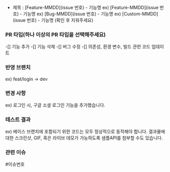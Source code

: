 - 제목 : [Feature-MMDD](issue 번호) - 기능명
  ex) [Feature-MMDD](issue 번호) - 기능명
  ex) [Bug-MMDD](issue 번호) - 기능명
  ex) [Custom-MMDD](issue 번호) - 기능명
  (확인 후 지워주세요)

### PR 타입(하나 이상의 PR 타입을 선택해주세요)
-[] 기능 추가
-[] 기능 삭제
-[] 버그 수정
-[] 의존성, 환경 변수, 빌드 관련 코드 업데이트

### 반영 브랜치
ex) feat/login -> dev

### 변경 사항
ex) 로그인 시, 구글 소셜 로그인 기능을 추가했습니다.

### 테스트 결과
ex) 베이스 브랜치에 포함되기 위한 코드는 모두 정상적으로 동작해야 합니다. 결과물에 대한 스크린샷, GIF, 혹은 라이브 데모가 가능하도록 샘플API를 첨부할 수도 있습니다.

### 관련 이슈
<!-- 관련있는 이슈 번호(#000)을 적어주세요. 해당 pull request merge와 함께 이슈를 닫으려면 closed #이슈 번호를 적어주세요 -->
#이슈번호
